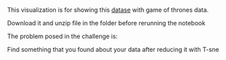 This visualization is for showing this [datase](https://www.kaggle.com/mylesoneill/game-of-thrones) with game 
of thrones data.

Download it and unzip file in the folder before rerunning the notebook

The problem posed in the challenge is:

Find something that you found about your data after reducing it with T-sne
